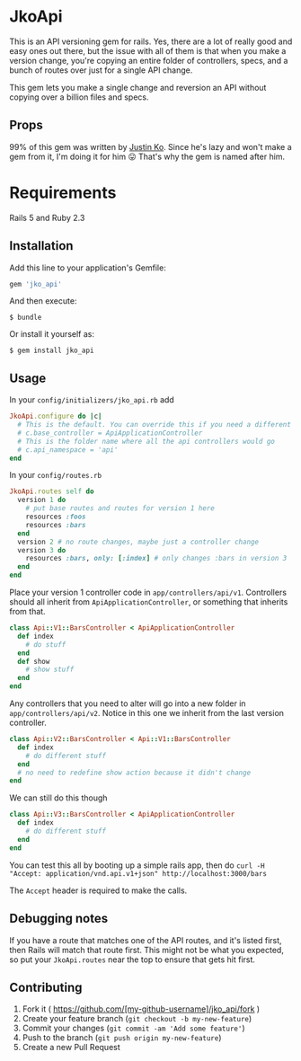 # JkoApi

This is an API versioning gem for rails. Yes, there are a lot of really good and easy ones out there, but the issue with all of them is that when you make a version change, you're copying an entire folder of controllers, specs, and a bunch of routes over just for a single API change.

This gem lets you make a single change and reversion an API without copying over a billion files and specs.

## Props

99% of this gem was written by [Justin Ko](https://github.com/justinko). Since he's lazy and won't make a gem from it, I'm doing it for him :stuck_out_tongue: That's why the gem is named after him.

# Requirements

Rails 5 and Ruby 2.3

## Installation

Add this line to your application's Gemfile:

```ruby
gem 'jko_api'
```

And then execute:

    $ bundle

Or install it yourself as:

    $ gem install jko_api

## Usage

In your `config/initializers/jko_api.rb` add

```ruby
JkoApi.configure do |c|
  # This is the default. You can override this if you need a different controller
  # c.base_controller = ApiApplicationController
  # This is the folder name where all the api controllers would go
  # c.api_namespace = 'api'
end
```

In your `config/routes.rb`

```ruby
JkoApi.routes self do
  version 1 do
    # put base routes and routes for version 1 here
    resources :foos
    resources :bars
  end
  version 2 # no route changes, maybe just a controller change
  version 3 do
    resources :bars, only: [:index] # only changes :bars in version 3
  end
end  
```

Place your version 1 controller code in `app/controllers/api/v1`. Controllers should all inherit from `ApiApplicationController`, or something that inherits from that.

```ruby
class Api::V1::BarsController < ApiApplicationController
  def index
    # do stuff
  end
  def show
    # show stuff
  end
end
```

Any controllers that you need to alter will go into a new folder in `app/controllers/api/v2`. Notice in this one we inherit from the last version controller.

```ruby
class Api::V2::BarsController < Api::V1::BarsController
  def index
    # do different stuff
  end
  # no need to redefine show action because it didn't change
end
```

We can still do this though

```ruby
class Api::V3::BarsController < ApiApplicationController
  def index
    # do different stuff
  end
end
```

You can test this all by booting up a simple rails app, then do `curl -H "Accept: application/vnd.api.v1+json" http://localhost:3000/bars`

The `Accept` header is required to make the calls.

## Debugging notes

If you have a route that matches one of the API routes, and it's listed first, then Rails will match that route first. This might not be what you expected, so put your `JkoApi.routes` near the top to ensure that gets hit first.


## Contributing

1. Fork it ( https://github.com/[my-github-username]/jko_api/fork )
2. Create your feature branch (`git checkout -b my-new-feature`)
3. Commit your changes (`git commit -am 'Add some feature'`)
4. Push to the branch (`git push origin my-new-feature`)
5. Create a new Pull Request
